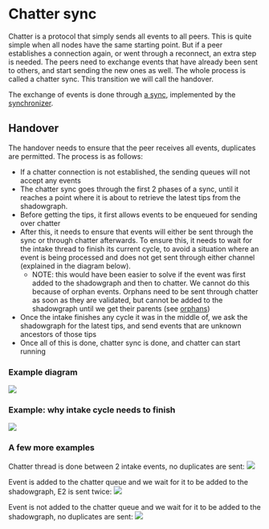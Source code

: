 # Chatter sync

Chatter is a protocol that simply sends all events to all peers. This is quite simple when all nodes have the same
starting point. But if a peer establishes a connection again, or went through a reconnect, an extra step is needed. The
peers need to exchange events that have already been sent to others, and start sending the new ones as well. The whole
process is called a chatter sync. This transition we will call the handover.

The exchange of events is done through [a sync](../syncing/sync-protocol.md), implemented by
the [synchronizer](../shadowgraph-synchronizer.md).

## Handover

The handover needs to ensure that the peer receives all events, duplicates are permitted. The process is as follows:

- If a chatter connection is not established, the sending queues will not accept any events
- The chatter sync goes through the first 2 phases of a sync, until it reaches a point where it is about to retrieve the
  latest tips from the shadowgraph.
- Before getting the tips, it first allows events to be enqueued for sending over chatter
- After this, it needs to ensure that events will either be sent through the sync or through chatter afterwards. To
  ensure this, it needs to wait for the intake thread to finish its current cycle, to avoid a situation where an event
  is being processed and does not get sent through either channel (explained in the diagram below).
  - NOTE: this would have been easier to solve if the event was first added to the shadowgraph and then to chatter. We
    cannot do this because of orphan events. Orphans need to be sent through chatter as soon as they are validated,
    but cannot be added to the shadowgraph until we get their parents (see [orphans](orphan-buffer.md))
- Once the intake finishes any cycle it was in the middle of, we ask the shadowgraph for the latest tips, and send
  events that are unknown ancestors of those tips
- Once all of this is done, chatter sync is done, and chatter can start running

### Example diagram

[![](https://mermaid.ink/img/pako:eNqNVEtvozAQ_isjn1opK22TG9pGqlIUcUmRQNoLF9eeBKvFpvbQh6r-9x2HkCUtasoJ8OfvNeB3oZxGkYiATx1ahbdG7rxsKluR7MjZrrlHz08W-JKKnIcMZIDMknxAoNqj1BHdSk9GmVZagmIdIUUttXthtrbut48hqyJCVrUkQg8tov9z75fsocPPbFk5FvRSPewdUe8mL8dE037yNGJy7JNUtHGE4J4ZvyoSKGuEvTCYAJs75lMKWzJ2B_iMlsLplqxMBjNDaRCI1QJcw-9TbM7YwVp4swqMhda7nccQeivZr-WyZ1QeG1ZjyMANF9dXlz3oNRodmNIruLCOQGqN-nJgKdYJ3GjNq9O8kVA7iwPrefH5pPj8s3heMk2E3Ox7myztS8_WvUz2vCeLnv5KQ7DlAY8skYOtsSbUI3Oj4POzwQ-bokb-f4xx8agd2dY4pIiSAa0-LudpAgW_CNzz7CD5zbxv7zZphPyg7cUx0Endiy8xF2dj9lTfWIuf68nofpZ4IWaiQd9Io_nIeI9_dSWoZv1KJHyrcSu7R6pEZT8Y2rVaEqba8H8qkq18DDgT8VQpuBqRkO9wAB2OnQPq4x_44o-w)](https://mermaid-js.github.io/mermaid-live-editor/edit/#pako:eNqNVEtvozAQ_isjn1opK22TG9pGqlIUcUmRQNoLF9eeBKvFpvbQh6r-9x2HkCUtasoJ8OfvNeB3oZxGkYiATx1ahbdG7rxsKluR7MjZrrlHz08W-JKKnIcMZIDMknxAoNqj1BHdSk9GmVZagmIdIUUttXthtrbut48hqyJCVrUkQg8tov9z75fsocPPbFk5FvRSPewdUe8mL8dE037yNGJy7JNUtHGE4J4ZvyoSKGuEvTCYAJs75lMKWzJ2B_iMlsLplqxMBjNDaRCI1QJcw-9TbM7YwVp4swqMhda7nccQeivZr-WyZ1QeG1ZjyMANF9dXlz3oNRodmNIruLCOQGqN-nJgKdYJ3GjNq9O8kVA7iwPrefH5pPj8s3heMk2E3Ox7myztS8_WvUz2vCeLnv5KQ7DlAY8skYOtsSbUI3Oj4POzwQ-bokb-f4xx8agd2dY4pIiSAa0-LudpAgW_CNzz7CD5zbxv7zZphPyg7cUx0Endiy8xF2dj9lTfWIuf68nofpZ4IWaiQd9Io_nIeI9_dSWoZv1KJHyrcSu7R6pEZT8Y2rVaEqba8H8qkq18DDgT8VQpuBqRkO9wAB2OnQPq4x_44o-w)

### Example: why intake cycle needs to finish

[![](https://mermaid.ink/img/pako:eNptkT9vwjAQxb_KyVMrwdB2syokRCPEUkUKo5fDPohVYqf2GVohvnvtBCgDnvzn9-49352E9oaEFJG-EzlNHxZ3ATvlFGNi71K3oZBPDvJCzT7ACjDCyjF-EXAbCE2hewxste3RMTTLgjQtGn_M1fp2lN8ji6YgixaZKUBPFN43YZYzJCpu2X3wqtf32GO3uipMTWNOxavpz6KRN1H1Ck_OM6AxZJ4LUK-ns1lB5lpTz0AHchxvL81SwpKu18AeIjkzVh5f58bksqPbIKmrf7_46_SgiADVy2OEc_w4QNbtYBt8B9UbeHfEYIYgn54J_IFKB2T5go3gqJyziMVEdBQ6tCZP7lSaqwS31JESMm8NbTHtWQnlzhlNvUGmytjcUCG3uI80EWW4TU4qJIdEV-gy_Qt1_gP8Prxm)](https://mermaid-js.github.io/mermaid-live-editor/edit/#pako:eNptkT9vwjAQxb_KyVMrwdB2syokRCPEUkUKo5fDPohVYqf2GVohvnvtBCgDnvzn9-49352E9oaEFJG-EzlNHxZ3ATvlFGNi71K3oZBPDvJCzT7ACjDCyjF-EXAbCE2hewxste3RMTTLgjQtGn_M1fp2lN8ji6YgixaZKUBPFN43YZYzJCpu2X3wqtf32GO3uipMTWNOxavpz6KRN1H1Ck_OM6AxZJ4LUK-ns1lB5lpTz0AHchxvL81SwpKu18AeIjkzVh5f58bksqPbIKmrf7_46_SgiADVy2OEc_w4QNbtYBt8B9UbeHfEYIYgn54J_IFKB2T5go3gqJyziMVEdBQ6tCZP7lSaqwS31JESMm8NbTHtWQnlzhlNvUGmytjcUCG3uI80EWW4TU4qJIdEV-gy_Qt1_gP8Prxm)

### A few more examples

Chatter thread is done between 2 intake events, no duplicates are sent:
[![](https://mermaid.ink/img/pako:eNptkk1rg0AQhv_KsKcE0kNylCZQUgneBIVevEx2x7okrnYdW0rIf-9s_EBKPCnz-M4zu3NTujGkItXRV09O07vFT4914QrGnhvX12fy8uVAHtTceEgAO0gc44WAK09oAt2iZ6tti44hOwUkq9A0P5LWVsPvS-SYBeRYITN5aIn869kfxKGn_2lJvmzoUV8eRjzYpPky6LlPGgcmpWGSgtP85XA4ZhG8aU0tA32T426uJHkEH2gZSsm3Q185H-AGSutsV8Fqv10HPAl4KvhoZxpHc0waR7NX9-u0ZDjTAcTbwSIZWyVOe6rFYNlrtd-tJyiYTkHxDlZoDJm5mp1kDmOk8jw0pAWvKfKp3sMs3qmNqsnXaI2sxC3cWqG4kpxCRfJqqMT-yoUq3F3QvjXIFBsr96CiEq8dbVTYmkymVRH7niZoXKuRuv8BmIbYXg)](https://mermaid-js.github.io/mermaid-live-editor/edit/#pako:eNptkk1rg0AQhv_KsKcE0kNylCZQUgneBIVevEx2x7okrnYdW0rIf-9s_EBKPCnz-M4zu3NTujGkItXRV09O07vFT4914QrGnhvX12fy8uVAHtTceEgAO0gc44WAK09oAt2iZ6tti44hOwUkq9A0P5LWVsPvS-SYBeRYITN5aIn869kfxKGn_2lJvmzoUV8eRjzYpPky6LlPGgcmpWGSgtP85XA4ZhG8aU0tA32T426uJHkEH2gZSsm3Q185H-AGSutsV8Fqv10HPAl4KvhoZxpHc0waR7NX9-u0ZDjTAcTbwSIZWyVOe6rFYNlrtd-tJyiYTkHxDlZoDJm5mp1kDmOk8jw0pAWvKfKp3sMs3qmNqsnXaI2sxC3cWqG4kpxCRfJqqMT-yoUq3F3QvjXIFBsr96CiEq8dbVTYmkymVRH7niZoXKuRuv8BmIbYXg)

Event is added to the chatter queue and we wait for it to be added to the shadowgraph, E2 is sent twice:
[![](https://mermaid.ink/img/pako:eNptksFqg0AQhl9l2FMK6aE5ShsoqQRvgkIvXia7Y10SV7OOLSXk3TurxkobT7rz-f-f7l6UbgypSHV07slperP44bEuXMHYc-P6-kBenhzIhZobDwlgB4ljPBJw5QlNoFv0bLVt0TFk-4BkFZrmS9Laanx9ieyygOwqZCYPLZF_PvitOPT0Ny3Jl4Ue9XEw4tEmzZdB933SODApjV9ScJo_bre7LIJXralloE9y3I2zREZJHkmf9lTLOtixWf4QrF42D3NAoN7RMpSisYC4gdI621Uznkx1N8t4Ays0hsw8zfYiY4xM7juEXNM4ukUGKDikAzVUh_Hslsa_bd230xLgTAcQP62njv_YQMQbtVY1-RqtkWNxCTtXKK5Eo1CR3BoqsT9xoQp3FbRvDTLFxspeqKjEU0drFU5OJq0qYt_TDZqO1kRdfwBQR9ki)](https://mermaid-js.github.io/mermaid-live-editor/edit/#pako:eNptksFqg0AQhl9l2FMK6aE5ShsoqQRvgkIvXia7Y10SV7OOLSXk3TurxkobT7rz-f-f7l6UbgypSHV07slperP44bEuXMHYc-P6-kBenhzIhZobDwlgB4ljPBJw5QlNoFv0bLVt0TFk-4BkFZrmS9Laanx9ieyygOwqZCYPLZF_PvitOPT0Ny3Jl4Ue9XEw4tEmzZdB933SODApjV9ScJo_bre7LIJXralloE9y3I2zREZJHkmf9lTLOtixWf4QrF42D3NAoN7RMpSisYC4gdI621Uznkx1N8t4Ays0hsw8zfYiY4xM7juEXNM4ukUGKDikAzVUh_Hslsa_bd230xLgTAcQP62njv_YQMQbtVY1-RqtkWNxCTtXKK5Eo1CR3BoqsT9xoQp3FbRvDTLFxspeqKjEU0drFU5OJq0qYt_TDZqO1kRdfwBQR9ki)

Event is not added to the chatter queue and we wait for it to be added to the shadowgraph, no duplicates are sent:
[![](https://mermaid.ink/img/pako:eNptkk1rg0AQhv_KsKcU0kNzlFYIqQQPBUGhFy-T3bEuiatdx34Q8t87q0kqbTwp-8zzvuvuUenWkIpUT-8DOU3PFt88NqUrGQdu3dDsyMuXA3lQc-shBewhdYx7Aq49oQl0h56tth06hnwbkLxG036Kraun8TmyyQOyqZGZPHRE_nHnY-kw0F9bWswDPer92IinNlkxF93ukyWByWjaScnpfRynRSRO7akhIexkl78Ai6fV3QR9bfLoak5WsHAtAxpDZgSyQjQBWWtNHQN9iKm_roSAV7QMlbSc-bmFyjrb17OkOM634jFGYm4XDJOmdXQZClBIyUZqlIfla3qW_Fbvv50WgTM9QPKwPGf8x0ZC9lhb9wbr4kUtVUO-QWvkghzDGZaKa-lTqkheDVU4HLhUpTsJOnQGmRJj5VRUVOGhp6UKdyiXeBWxH-gCnS_ZmTr9ADQg3Uc)](https://mermaid-js.github.io/mermaid-live-editor/edit/#pako:eNptkk1rg0AQhv_KsKcU0kNzlFYIqQQPBUGhFy-T3bEuiatdx34Q8t87q0kqbTwp-8zzvuvuUenWkIpUT-8DOU3PFt88NqUrGQdu3dDsyMuXA3lQc-shBewhdYx7Aq49oQl0h56tth06hnwbkLxG036Kraun8TmyyQOyqZGZPHRE_nHnY-kw0F9bWswDPer92IinNlkxF93ukyWByWjaScnpfRynRSRO7akhIexkl78Ai6fV3QR9bfLoak5WsHAtAxpDZgSyQjQBWWtNHQN9iKm_roSAV7QMlbSc-bmFyjrb17OkOM634jFGYm4XDJOmdXQZClBIyUZqlIfla3qW_Fbvv50WgTM9QPKwPGf8x0ZC9lhb9wbr4kUtVUO-QWvkghzDGZaKa-lTqkheDVU4HLhUpTsJOnQGmRJj5VRUVOGhp6UKdyiXeBWxH-gCnS_ZmTr9ADQg3Uc)
